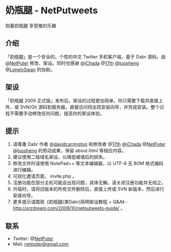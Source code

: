 奶瓶腿 - NetPutweets
====================
抱着奶瓶腿 享受推的乐趣

介绍
----

「奶瓶腿」是一个安全的、个性的中文 Twitter 手机客户端，基于 Dabr 源码，由 @[NetPuter](https://twitter.com/NetPuter) 修改、架设。同时也感谢 @[iChada](https://twitter.com/iChada) @[17th](https://twitter.com/17th) @[luosheng](https://twitter.com/luosheng) @[LonelySwan](https://twitter.com/LonelySwan) 的协助。

架设
----

「奶瓶腿 2009 正式版」发布后，架设的过程更加简单。你只需要下载并直接上传，或 SVN/Git 源码到服务器，直接访问将出现安装向导，并完成安装。整个过程不需要手动修改任何问题，提高你的架设体验。

提示
----

1. 请尊重 Dabr 作者 @[davidcarrington](https://twitter.com/davidcarrington) 和修改者 @[17th](https://twitter.com/17th) @[iChada](https://twitter.com/iChada) @[NetPuter](https://twitter.com/NetPuter) @[luosheng](https://twitter.com/luosheng) 的劳动成果，保留 about.html 等相应内容。
2. 建议使用二级域名架设，以降低被墙后的损失。
3. 修改文件时请使用 NotePad++ 等文本编辑器，以 UTF-8 无 BOM 格式编码进行编辑。
4. 可视化邀请页面， invite.php 。
5. 注册功能在部分主机可能会出现问题，具体无解。请关闭注册功能并无视之。
6. 升级时，请将旧版本的所有文件删除后，直接上传或 SVN 新版本，然后进行安装向导。
7. 更多提示请围观《奶瓶腿(类Dabr)简明架设教程 + Q&A》 - http://orzdream.com/2009/10/netputweets-guide/ 。

联系
----

* Twitter: @[NetPuter](https://twitter.com/NetPuter)
* Mail: [netputer@gmail.com](mailto:netputer@gmail.com)
